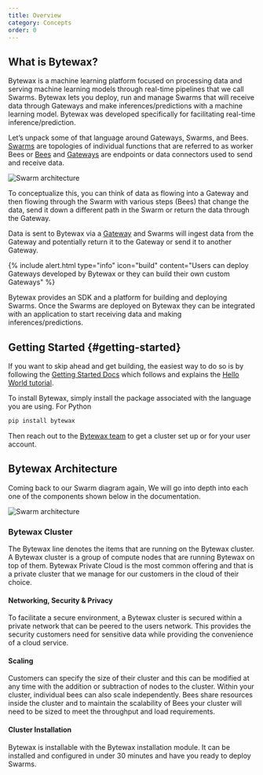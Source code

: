 ```yaml
---
title: Overview
category: Concepts
order: 0
---
```


## What is Bytewax?
Bytewax is a machine learning platform focused on processing data and serving machine learning models through real-time pipelines that we call Swarms. Bytewax lets you deploy, run and manage Swarms that will receive data through Gateways and make inferences/predictions with a machine learning model. Bytewax was developed specifically for facilitating real-time inference/prediction.

Let’s unpack some of that language around Gateways, Swarms, and Bees. [Swarms](/swarms) are topologies of individual functions that are referred to as worker Bees or [Bees](/../concepts/bees) and [Gateways](/../concepts/gateways) are endpoints or data connectors used to send and receive data.

![Swarm architecture](/assets/img/docs/swarm_architecture.svg)

To conceptualize this, you can think of data as flowing into a Gateway and then flowing through the Swarm with various steps (Bees) that change the data, send it down a different path in the Swarm or return the data through the Gateway.

Data is sent to Bytewax via a [Gateway](/../concepts/gateway) and Swarms will ingest data from the Gateway and potentially return it to the Gateway or send it to another Gateway.

{% include alert.html type="info"
  icon="build"
  content="Users can deploy Gateways developed by Bytewax or they can build their own custom Gateways" %}

Bytewax provides an SDK and a platform for building and deploying Swarms. Once the Swarms are deployed on Bytewax they can be integrated with an application to start receiving data and making inferences/predictions.

## Getting Started {#getting-started}

<!-- {% include alert.html type="error"
  icon="error"
  content="This documentation assumes <strong>basic level knowledge of Machine Learning</strong>. If you are new to machine learning, some of the terms may be confusing." %} -->

If you want to skip ahead and get building, the easiest way to do so is by following the [Getting Started Docs](../../getting-started) which follows and explains the [Hello World tutorial](https://docs.bytewax.io/tutorials/hello-world/).

To install Bytewax, simply install the package associated with the language you are using. For Python

```bash
pip install bytewax
```

Then reach out to the [Bytewax team](accounts@bytewax.io) to get a cluster set up or for your user account.

## Bytewax Architecture
Coming back to our Swarm diagram again, We will go into depth into each one of the components shown below in the documentation.

![Swarm architecture](/assets/img/docs/swarm_architecture.svg)

### Bytewax Cluster

The Bytewax line denotes the items that are running on the Bytewax cluster. A Bytewax cluster is a group of compute nodes that are running Bytewax on top of them. Bytewax Private Cloud is the most common offering and that is a private cluster that we manage for our customers in the cloud of their choice.

#### Networking, Security & Privacy

To facilitate a secure environment, a Bytewax cluster is secured within a private network that can be peered to the users network. This provides the security customers need for sensitive data while providing the convenience of a cloud service.

#### Scaling

Customers can specify the size of their cluster and this can be modified at any time with the addition or subtraction of nodes to the cluster. Within your cluster, individual bees can also scale independently. Bees share resources inside the cluster and to maintain the scalability of Bees your cluster will need to be sized to meet the throughput and load requirements.

#### Cluster Installation

Bytewax is installable with the Bytewax installation module. It can be installed and configured in under 30 minutes and have you ready to deploy Swarms.
